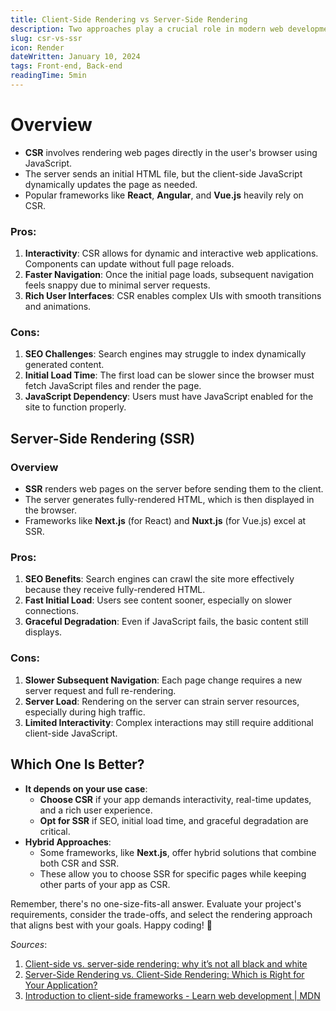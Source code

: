 ```yaml
---
title: Client-Side Rendering vs Server-Side Rendering
description: Two approaches play a crucial role in modern web development.
slug: csr-vs-ssr
icon: Render
dateWritten: January 10, 2024
tags: Front-end, Back-end
readingTime: 5min
---
```


# Overview
- **CSR** involves rendering web pages directly in the user's browser using JavaScript.
- The server sends an initial HTML file, but the client-side JavaScript dynamically updates the page as needed.
- Popular frameworks like **React**, **Angular**, and **Vue.js** heavily rely on CSR.

### Pros:
1. **Interactivity**: CSR allows for dynamic and interactive web applications. Components can update without full page reloads.
2. **Faster Navigation**: Once the initial page loads, subsequent navigation feels snappy due to minimal server requests.
3. **Rich User Interfaces**: CSR enables complex UIs with smooth transitions and animations.

### Cons:
1. **SEO Challenges**: Search engines may struggle to index dynamically generated content.
2. **Initial Load Time**: The first load can be slower since the browser must fetch JavaScript files and render the page.
3. **JavaScript Dependency**: Users must have JavaScript enabled for the site to function properly.

## Server-Side Rendering (SSR)

### Overview
- **SSR** renders web pages on the server before sending them to the client.
- The server generates fully-rendered HTML, which is then displayed in the browser.
- Frameworks like **Next.js** (for React) and **Nuxt.js** (for Vue.js) excel at SSR.

### Pros:
1. **SEO Benefits**: Search engines can crawl the site more effectively because they receive fully-rendered HTML.
2. **Fast Initial Load**: Users see content sooner, especially on slower connections.
3. **Graceful Degradation**: Even if JavaScript fails, the basic content still displays.

### Cons:
1. **Slower Subsequent Navigation**: Each page change requires a new server request and full re-rendering.
2. **Server Load**: Rendering on the server can strain server resources, especially during high traffic.
3. **Limited Interactivity**: Complex interactions may still require additional client-side JavaScript.

## Which One Is Better?

- **It depends on your use case**:
    - **Choose CSR** if your app demands interactivity, real-time updates, and a rich user experience.
    - **Opt for SSR** if SEO, initial load time, and graceful degradation are critical.
- **Hybrid Approaches**:
    - Some frameworks, like **Next.js**, offer hybrid solutions that combine both CSR and SSR.
    - These allow you to choose SSR for specific pages while keeping other parts of your app as CSR.

Remember, there's no one-size-fits-all answer. Evaluate your project's requirements, consider the trade-offs, and select the rendering approach that aligns best with your goals. Happy coding! 🚀

*Sources*:
1. [Client-side vs. server-side rendering: why it’s not all black and white](https://www.freecodecamp.org/news/what-exactly-is-client-side-rendering-and-hows-it-different-from-server-side-rendering-bd5c786b340d/)
2. [Server-Side Rendering vs. Client-Side Rendering: Which is Right for Your Application?](https://medium.com/@livajorge7/server-side-rendering-vs-client-side-rendering-which-is-right-for-your-application-b60498b69038/)
3. [Introduction to client-side frameworks - Learn web development | MDN](https://developer.mozilla.org/en-US/docs/Loearn/Tools_and_testing/Client-side_JavaScript_frameworks/Introduction)